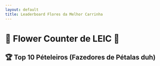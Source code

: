 ```yaml
---
layout: default
title: Leaderboard Flores da Melhor Carrinha 
---
```


# 🌸 Flower Counter de LEIC 🌸

## 🏆 Top 10 Pételeiros (Fazedores de Pétalas duh)

<div id="leaderboard"></div>

<script>
  const sheetID = '14PnbkAb4wUjOORFmwI6ThG-WUsuDq6tdIMgSTexcs0o';
  const range = 'Leaderboard'; 
  const sheetURL = `https://sheets.googleapis.com/v4/spreadsheets/${sheetID}/values/${range}?key=AIzaSyDoUCZ4ZOdOZXy0OUGxGr5bW34VyqzP50U`;

  fetch(sheetURL)
    .then(response => response.json())
    .then(data => {

      
      const entries = data.values.slice(1);
      console.log(data.values);
      
      entries.sort((a, b) => b[1] - a[1]); // Ordena em ordem decrescente com base na pontuação

      const top10Entries = entries.slice(0, 10);

      let tableHTML = '<table><tr><th>Posição</th><th>Nome do Pételeiro</th><th>Pétalas</th></tr>';

      top10Entries.forEach((entry, index) => {
        const nome = entry[0]; 
        const pontuacao = entry[1]; 
        tableHTML += `<tr><td>${index + 1}</td><td>${nome}</td><td>${pontuacao}</td></tr>`;
      });

      tableHTML += '</table>';
      document.getElementById('leaderboard').innerHTML = tableHTML;
    })
    .catch(error => console.error('Erro ao carregar os dados: ', error));
</script>

<style>
  header, .header, .page-header {
    display: none;
  }
</style>
